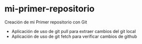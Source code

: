 # mi-primer-repositorio
Creación de mi Primer repositorio con Git

- Aplicación de uso de git pull para extraer cambios del git local
- Aplicación de uso de git fetch para verificar cambios de github
